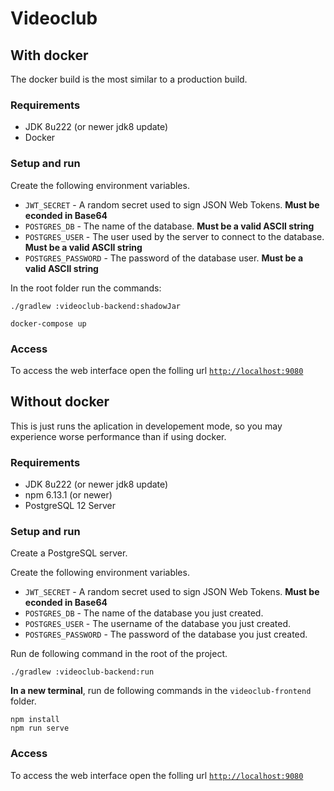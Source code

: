 # Videoclub

## With docker

The docker build is the most similar to a production build.

### Requirements
- JDK 8u222 (or newer jdk8 update)
- Docker

### Setup and run
Create the following environment variables.
- `JWT_SECRET` - A random secret used to sign JSON Web Tokens. **Must be econded in Base64**
- `POSTGRES_DB` - The name of the database. **Must be a valid ASCII string**
- `POSTGRES_USER` - The user used by the server to connect to the database. **Must be a valid ASCII string**
- `POSTGRES_PASSWORD` - The password of the database user. **Must be a valid ASCII string**

In the root folder run the commands:
```shell script
./gradlew :videoclub-backend:shadowJar

docker-compose up
```

### Access
To access the web interface open the folling url [`http://localhost:9080`](http://localhost:9080)


## Without docker

This is just runs the aplication in developement mode, so you may experience worse performance than if using docker.

### Requirements
- JDK 8u222 (or newer jdk8 update)
- npm 6.13.1 (or newer)
- PostgreSQL 12 Server

### Setup and run
Create a PostgreSQL server.

Create the following environment variables.
- `JWT_SECRET` - A random secret used to sign JSON Web Tokens. **Must be econded in Base64**
- `POSTGRES_DB` - The name of the database you just created.
- `POSTGRES_USER` - The username of the database you just created.
- `POSTGRES_PASSWORD` - The password of the database you just created.

Run de following command in the root of the project.
```shell script
./gradlew :videoclub-backend:run
```

**In a new terminal**, run de following commands in the `videoclub-frontend` folder.
```shell script
npm install
npm run serve
```

### Access
To access the web interface open the folling url [`http://localhost:9080`](http://localhost:9080)
